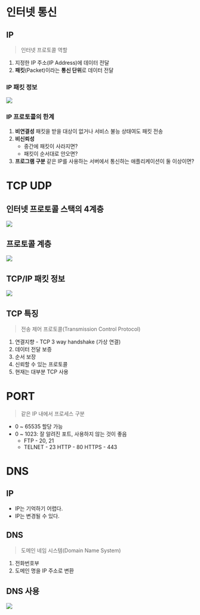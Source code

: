 # 인터넷 통신
## IP
> 인터넷 프로토콜 역할

1. 지정한 IP 주소(IP Address)에 데이터 전달 
2. **패킷**(Packet)이라는 **통신 단위**로 데이터 전달

### IP 패킷 정보
![](https://velog.velcdn.com/images/mini_mouse_/post/0596eebd-fc1c-4aff-aa17-6693b6e157da/image.png)

### IP 프로토콜의 한계
1. **비연결성**
패킷을 받을 대상이 없거나 서비스 불능 상태여도 패킷 전송
2. **비신뢰성**
   - 중간에 패킷이 사라지면?
   - 패킷이 순서대로 안오면? 
3. **프로그램 구분**
같은 IP를 사용하는 서버에서 통신하는 애플리케이션이 둘 이상이면?

# TCP UDP
## 인터넷 프로토콜 스택의 4계층
![](https://velog.velcdn.com/images/mini_mouse_/post/7ad2abaa-206a-4e12-af9a-500804b605e9/image.png)

## 프로토콜 계층
![](https://velog.velcdn.com/images/mini_mouse_/post/130881b9-1488-4502-ae32-66c1a589c64f/image.png)

## TCP/IP 패킷 정보
![](https://velog.velcdn.com/images/mini_mouse_/post/4bf87148-b365-4029-84d4-d278afdce835/image.png)

## TCP 특징
> 전송 제어 프로토콜(Transmission Control Protocol)

1. 연결지향 - TCP 3 way handshake (가상 연결) 
2. 데이터 전달 보증
3. 순서 보장
4. 신뢰할 수 있는 프로토콜 
5. 현재는 대부분 TCP 사용

# PORT
> 같은 IP 내에서 프로세스 구분


- 0 ~ 65535 할당 가능
- 0 ~ 1023: 잘 알려진 포트, 사용하지 않는 것이 좋음
   - FTP - 20, 21
   - TELNET - 23 HTTP - 80 HTTPS - 443
   
# DNS
## IP
- IP는 기억하기 어렵다.
- IP는 변경될 수 있다.
## DNS
> 도메인 네임 시스템(Domain Name System)

1. 전화번호부
2. 도메인 명을 IP 주소로 변환

## DNS 사용
![](https://velog.velcdn.com/images/mini_mouse_/post/7a13d40f-48c6-4711-ac6a-b23b96d3566c/image.png)
